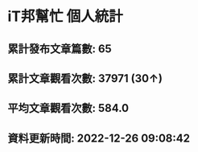 # iT邦幫忙 個人統計
## 累計發布文章篇數: 65
## 累計文章觀看次數: 37971 (30↑)
## 平均文章觀看次數: 584.0
## 資料更新時間: 2022-12-26 09:08:42